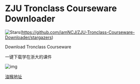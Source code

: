 # ZJU Tronclass Courseware Downloader

![Stars](https://img.shields.io/github/stars/iamNCJ/ZJU-Tronclass-Courseware-Downloader.svg?label=Stars&style=social)(https://github.com/iamNCJ/ZJU-Tronclass-Courseware-Downloader/stargazers)

Download Tronclass Courseware

一键下载学在浙大的课件

![img](https://greasyfork.org/system/screenshots/screenshots/000/019/629/thumb/Annotation.png?1584348986)

[油猴地址](https://greasyfork.org/zh-CN/scripts/398017-zju-tronclass-downloader)
